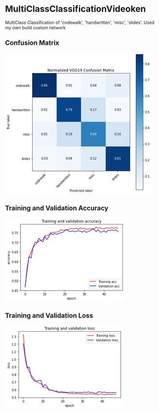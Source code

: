 # MultiClassClassificationVideoken
MultiClass Classification of 'codewalk', 'handwritten', 'misc', 'slides'. Used my own build custom network

## Confusion Matrix
![title](cm.png)

## Training and Validation Accuracy
![title](tvacc.png)

## Training and Validation Loss
![title](tvloss.png)  
